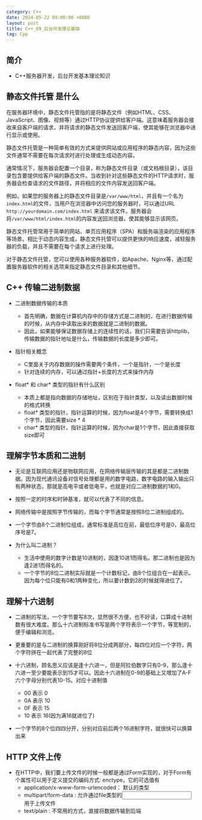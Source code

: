 ```yaml
---
category: C++
date: 2024-05-22 09:00:00 +0800
layout: post
title: C++_09_后台开发理论基础
tag: Cpp
---
```

## 简介

+ C++服务器开发，后台开发基本理论知识

## 静态文件托管 是什么

在服务器环境中，静态文件托管指的是将静态文件（例如HTML、CSS、JavaScript、图像、视频等）通过HTTP协议提供给客户端。这意味着服务器会接收来自客户端的请求，并将请求的静态文件发送回客户端，使其能够在浏览器中进行显示或使用。

静态文件托管是一种简单有效的方式来提供网站或应用程序的静态内容，因为这些文件通常不需要在每次请求时进行处理或生成动态内容。

通常情况下，服务器会配置一个目录，称为静态文件目录（或文档根目录），该目录包含要提供给客户端的静态文件。当收到针对这些静态文件的HTTP请求时，服务器会检查请求的文件路径，并将相应的文件内容发送回客户端。

例如，如果您的服务器上的静态文件目录是`/var/www/html`，并且有一个名为`index.html`的文件，当用户在浏览器中访问您的服务器时，可以通过URL `http://yourdomain.com/index.html` 来请求该文件。服务器会将`/var/www/html/index.html`的内容发送回浏览器，使其能够显示该网页。

静态文件托管常用于简单的网站、单页应用程序（SPA）和服务端渲染的应用程序等场景。相比于动态内容生成，静态文件托管可以提供更快的响应速度，减轻服务器的负载，并且不需要在每个请求上进行处理。

对于静态文件托管，您可以使用各种服务器软件，如Apache、Nginx等，通过配置服务器软件的相关选项来指定静态文件目录和其他细节。

## C++ 传输二进制数据

+ 二进制数据传输的本质
  + 首先明确，数据在计算机内存中的存储方式是二进制的，在进行数据传输的时候，从内存中读取出来的数据就是二进制的数据。
  + 因此，如果能够保证数据存储上的连续性的话，我们只需要告诉httplib，传输数据的指针地址是什么，传输数据的长度是多少即可。

+ 指针相关概念
  + C里面关于内存数据的操作需要两个条件，一个是指针，一个是长度
  + 针对连续的内存，可以通过指针+长度的方式来操作内存

+ float* 和 char* 类型的指针有什么区别
  + 本质上都是指向数据的存储地址，区别在于指针类型，以及读出数据时候的格式转换
  + float* 类型的指针，指针运算的时候，因为float是4个字节，需要转换成1个字节，因此需要size * 4
  + char* 类型的指针，指针运算的时候，因为char是1个字节，因此直接获取size即可

## 理解字节本质和二进制

+ 无论是互联网应用还是物联网应用，在网络传输层传输的其是都是二进制数据。因为现代通讯设备对信号处理都是用的数字电路，数字电路的输入输出只有两种状态，那就是高电平或者低电平，也就是对应二进制数据的1和0。
+ 按照一定的时序和时钟基准，就可以代表了不同的信息。

+ 网络传输中是按照字节传输的，而每个字节通常是按照8位二进制组成的。
+ 一个字节由8个二进制位组成，通常标准是高位在前，最低位序号是0，最高位序号是7。

+ 为什么叫二进制？
  + 生活中使用的数字计数是10进制的，因逢10进1而得名。那二进制也是因为逢2进1而得名的。
  + 一个字节的8位二进制实际就是一个计数标记，由8个位组合在一起表示。因为每个位只能有0和1两种变化，所以要计数到2的时候就得进位了。

## 理解十六进制

+ 二进制的写法，一个字节要写8次，显然很不方便，也不好读，口算成十进制数有很大难度。那么十六进制标准书写是两个字符表示一个字节，等宽制的，便于编辑和浏览。
+ 更重要的是与二进制的换算刚好将8位分成两部分，每四位对应一个字符，两个字符拼在一起代表了完整的8位

+ 十六进制，顾名思义应该是逢十六进一，但是阿拉伯数字只有0-9，那么逢十六进一至少要能表示到15才可以。因此十六进制在0-9的基础上又增加了A-F六个字母分别代表10-15。对应十进制值
  + 00 表示 0
  + 0A 表示 10
  + 0F 表示 15
  + 10 表示 16(因为满16就进位了)
+ 一个字节的8个位四四分开，分别对应前后两个16进制字符，就很快可以换算出来

## HTTP 文件上传

+ 在HTTP中，我们要上传文件的时候一般都是通过Form实现的，对于Form有个属性可以用于定义提交的编码方式: enctype，它的可选值有
  + application/x-www-form-urlencoded： 默认的类型
  + multipart/form-data : 允许通过file类型的<input>用于上传文件
  + text/plain : 不常用的方式，直接将数据传输到后端